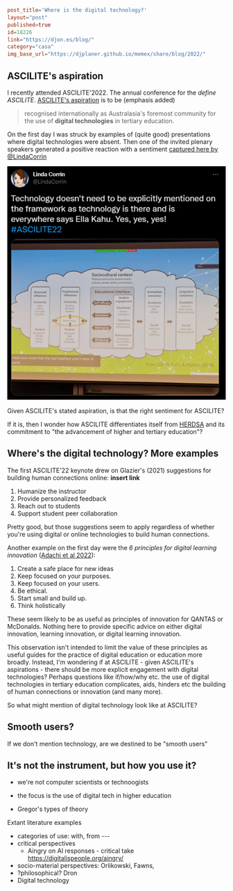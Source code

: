 ```toml
post_title='Where is the digital technology?'
layout="post"
published=true
id=18226
link="https://djon.es/blog/"
category="casa"
img_base_url="https://djplaner.github.io/memex/share/blog/2022/"
```

## ASCILITE's aspiration

I recently attended ASCILITE'2022. The annual conference for the _define ASCILITE_. [ASCILITE's aspiration](https://ascilite.org/about-ascilite/) is to be (emphasis added)
> recognised internationally as Australasia's foremost community for the use of **digital technologies** in tertiary education. 

On the first day I was struck by examples of (quite good) presentations where digital technologies were absent. Then one of the invited plenary speakers generated a positive reaction with a sentiment [captured here by @LindaCorrin](https://twitter.com/LindaCorrin/status/1600283767846752258)

![](images/KahuCorrin-techEveryWhere.png)  

Given ASCILITE's stated aspiration, is that the right sentiment for ASCILITE?

If it is, then I wonder how ASCILITE differentiates itself from [HERDSA](https://www.herdsa.org.au/about-herdsa) and its commitment to "the advancement of higher and tertiary education"?

## Where's the digital technology? More examples

The first ASCILITE'22 keynote drew on Glazier's (2021) suggestions for building human connections online: **insert link**

1. Humanize the instructor 
2. Provide personalized feedback 
3. Reach out to students 
4. Support student peer collaboration

Pretty good, but those suggestions seem to apply regardless of whether you're using digital or online technologies to build human connections.

Another example on the first day were the _6 principles for digital learning innovation_ ([Adachi et al 2022](https://publications.ascilite.org/index.php/APUB/article/view/140)):

1. Create a safe place for new ideas
2. Keep focused on your purposes.
3. Keep focused on your users.
4. Be ethical.
5. Start small and build up.
6. Think holistically

These seem likely to be as useful as principles of innovation for QANTAS or McDonalds. Nothing here to provide specific advice on either digital innovation, learning innovation, or digital learning innovation.

This observation isn't intended to limit the value of these principles as useful guides for the practice of digital education or education more broadly. Instead, I'm wondering if at ASCILITE - given ASCILITE's aspirations - there should be more explicit engagement with digital technologies? Perhaps questions like if/how/why etc. the use of digital technologies in tertiary education complicates, aids, hinders etc the building of human connections or innovation (and many more).

So what might mention of digital technology look like at ASCILITE?

## Smooth users?

If we don't mention technology, are we destined to be "smooth users"

## It's not the instrument, but how you use it?

- we're not computer scientists or technoogists
- the focus is the use of digital tech in higher education



- Gregor's types of theory

Extant literature examples

- categories of use: with, from ---
- critical perspectives
	- Aingry on AI responses - critical take https://digitalispeople.org/aingry/
- socio-material perspectives: Orlikowski, Fawns,
- ?philosophical? Dron
- Digital technology



